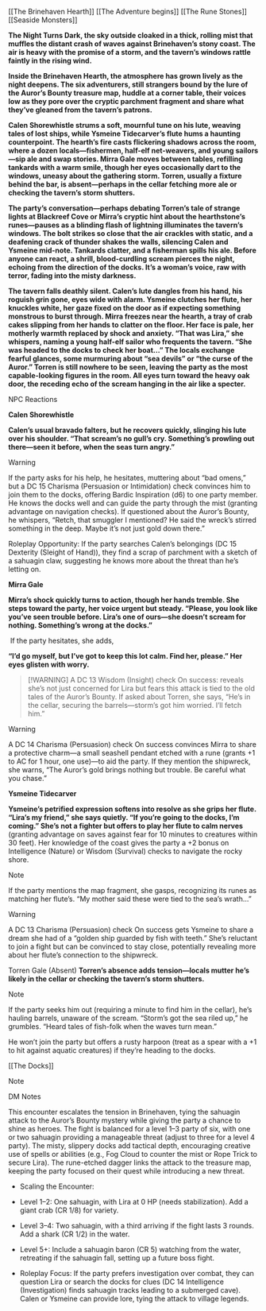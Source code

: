 [[The Brinehaven Hearth]]
[[The Adventure begins]] 
[[The Rune Stones]]
[[Seaside Monsters]]

**The Night Turns Dark, the sky outside cloaked in a thick, rolling mist that muffles the distant crash of waves against Brinehaven’s stony coast. The air is heavy with the promise of a storm, and the tavern’s windows rattle faintly in the rising wind.**

**Inside the Brinehaven Hearth, the atmosphere has grown lively as the night deepens. The six adventurers, still strangers bound by the lure of the Auror’s Bounty treasure map, huddle at a corner table, their voices low as they pore over the cryptic parchment fragment and share what they’ve gleaned from the tavern’s patrons.**

**Calen Shorewhistle strums a soft, mournful tune on his lute, weaving tales of lost ships, while Ysmeine Tidecarver’s flute hums a haunting counterpoint. The hearth’s fire casts flickering shadows across the room, where a dozen locals—fishermen, half-elf net-weavers, and young sailors—sip ale and swap stories. Mirra Gale moves between tables, refilling tankards with a warm smile, though her eyes occasionally dart to the windows, uneasy about the gathering storm. Torren, usually a fixture behind the bar, is absent—perhaps in the cellar fetching more ale or checking the tavern’s storm shutters.**

**The party’s conversation—perhaps debating Torren’s tale of strange lights at Blackreef Cove or Mirra’s cryptic hint about the hearthstone’s runes—pauses as a blinding flash of lightning illuminates the tavern’s windows. The bolt strikes so close that the air crackles with static, and a deafening crack of thunder shakes the walls, silencing Calen and Ysmeine mid-note. Tankards clatter, and a fisherman spills his ale. Before anyone can react, a shrill, blood-curdling scream pierces the night, echoing from the direction of the docks. It’s a woman’s voice, raw with terror, fading into the misty darkness.**

**The tavern falls deathly silent. Calen’s lute dangles from his hand, his roguish grin gone, eyes wide with alarm. Ysmeine clutches her flute, her knuckles white, her gaze fixed on the door as if expecting something monstrous to burst through. Mirra freezes near the hearth, a tray of crab cakes slipping from her hands to clatter on the floor. Her face is pale, her motherly warmth replaced by shock and anxiety. “That was Lira,” she whispers, naming a young half-elf sailor who frequents the tavern. “She was headed to the docks to check her boat…” The locals exchange fearful glances, some murmuring about “sea devils” or “the curse of the Auror.” Torren is still nowhere to be seen, leaving the party as the most capable-looking figures in the room. All eyes turn toward the heavy oak door, the receding echo of the scream hanging in the air like a specter.**

NPC Reactions

**Calen Shorewhistle**

**Calen’s usual bravado falters, but he recovers quickly, slinging his lute over his shoulder. “That scream’s no gull’s cry. Something’s prowling out there—seen it before, when the seas turn angry.”**

> [!WARNING]
> If the party asks for his help, he hesitates, muttering about “bad omens,” but a DC 15 Charisma (Persuasion or Intimidation) check convinces him to join them to the docks, offering Bardic Inspiration (d6) to one party member. He knows the docks well and can guide the party through the mist (granting advantage on navigation checks). If questioned about the Auror’s Bounty, he whispers, “Retch, that smuggler I mentioned? He said the wreck’s stirred something in the deep. Maybe it’s not just gold down there.”

Roleplay Opportunity: If the party searches Calen’s belongings (DC 15 Dexterity (Sleight of Hand)), they find a scrap of parchment with a sketch of a sahuagin claw, suggesting he knows more about the threat than he’s letting on.

**Mirra Gale**

**Mirra’s shock quickly turns to action, though her hands tremble. She steps toward the party, her voice urgent but steady. “Please, you look like you’ve seen trouble before. Lira’s one of ours—she doesn’t scream for nothing. Something’s wrong at the docks.”**

 If the party hesitates, she adds,

**“I’d go myself, but I’ve got to keep this lot calm. Find her, please.” Her eyes glisten with worry.**

> [!WARNING] A DC 13 Wisdom (Insight) check 
> On success: reveals she’s not just concerned for Lira but fears this attack is tied to the old tales of the Auror’s Bounty. If asked about Torren, she says, “He’s in the cellar, securing the barrels—storm’s got him worried. I’ll fetch him.”

> [!WARNING]
> A DC 14 Charisma (Persuasion) check 
> On success convinces Mirra to share a protective charm—a small seashell pendant etched with a rune (grants +1 to AC for 1 hour, one use)—to aid the party. If they mention the shipwreck, she warns, “The Auror’s gold brings nothing but trouble. Be careful what you chase.”

**Ysmeine Tidecarver**

**Ysmeine’s petrified expression softens into resolve as she grips her flute. “Lira’s my friend,” she says quietly. “If you’re going to the docks, I’m coming.” She’s not a fighter but offers to play her flute to calm nerves** 
(granting advantage on saves against fear for 10 minutes to creatures within 30 feet). Her knowledge of the coast gives the party a +2 bonus on Intelligence (Nature) or Wisdom (Survival) checks to navigate the rocky shore. 

> [!NOTE]
> If the party mentions the map fragment, she gasps, recognizing its runes as matching her flute’s. “My mother said these were tied to the sea’s wrath…”

> [!WARNING]
> A DC 13 Charisma (Persuasion) check 
> On success gets Ysmeine to share a dream she had of a “golden ship guarded by fish with teeth.” She’s reluctant to join a fight but can be convinced to stay close, potentially revealing more about her flute’s connection to the shipwreck.

Torren Gale (Absent)
**Torren’s absence adds tension—locals mutter he’s likely in the cellar or checking the tavern’s storm shutters.**

> [!NOTE]
> If the party seeks him out (requiring a minute to find him in the cellar), he’s hauling barrels, unaware of the scream. “Storm’s got the sea riled up,” he grumbles. “Heard tales of fish-folk when the waves turn mean.”

He won’t join the party but offers a rusty harpoon (treat as a spear with a +1 to hit against aquatic creatures) if they’re heading to the docks.

[[The Docks]]

> [!NOTE]
> DM Notes
> 
> This encounter escalates the tension in Brinehaven, tying the sahuagin attack to the Auror’s Bounty mystery while giving the party a chance to shine as heroes. The fight is balanced for a level 1–3 party of six, with one or two sahuagin providing a manageable threat (adjust to three for a level 4 party). The misty, slippery docks add tactical depth, encouraging creative use of spells or abilities (e.g., Fog Cloud to counter the mist or Rope Trick to secure Lira). The rune-etched dagger links the attack to the treasure map, keeping the party focused on their quest while introducing a new threat.
> 
> - Scaling the Encounter:
> 
> - Level 1–2: One sahuagin, with Lira at 0 HP (needs stabilization). Add a giant crab (CR 1/8) for variety.
> - Level 3–4: Two sahuagin, with a third arriving if the fight lasts 3 rounds. Add a shark (CR 1/2) in the water.
> - Level 5+: Include a sahuagin baron (CR 5) watching from the water, retreating if the sahuagin fall, setting up a future boss fight.
> 
> - Roleplay Focus: If the party prefers investigation over combat, they can question Lira or search the docks for clues (DC 14 Intelligence (Investigation) finds sahuagin tracks leading to a submerged cave). Calen or Ysmeine can provide lore, tying the attack to village legends.
